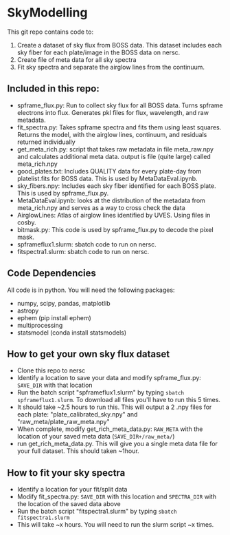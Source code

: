 # SkyModelling
This git repo contains code to:
1) Create a dataset of sky flux from BOSS data. This dataset includes each sky fiber for each plate/image in the BOSS data on nersc.
2) Create file of meta data for all sky spectra
3) Fit sky spectra and separate the airglow lines from the continuum.

## Included in this repo:
* spframe_flux.py: Run to collect sky flux for all BOSS data. Turns spframe electrons into flux. Generates pkl files for flux, wavelength, and raw metadata.
* fit_spectra.py: Takes spframe spectra and fits them using least squares. Returns the model, with the airglow lines, continuum, and residuals returned individually
* get_meta_rich.py: script that takes raw metadata in file meta_raw.npy and calculates additional meta data. output is file (quite large) called meta_rich.npy 
* good_plates.txt: Includes QUALITY data for every plate-day from platelist.fits for BOSS data. This is used by MetaDataEval.ipynb.
* sky_fibers.npy: Includes each sky fiber identified for each BOSS plate. This is used by spframe_flux.py.
* MetaDataEval.ipynb: looks at the distribution of the metadata from meta_rich.npy and serves as a way to cross check the data
* AirglowLines: Atlas of airglow lines identified by UVES. Using files in cosby.
* bitmask.py: This code is used by spframe_flux.py to decode the pixel mask.
* spframeflux1.slurm: sbatch code to run on nersc.
* fitspectra1.slurm: sbatch code to run on nersc.

## Code Dependencies
All code is in python. You will need the following packages:
* numpy, scipy, pandas, matplotlib
* astropy
* ephem (pip install ephem)
* multiprocessing
* statsmodel (conda install statsmodels)

## How to get your own sky flux dataset
* Clone this repo to nersc
* Identify a location to save your data and modify spframe_flux.py: `SAVE_DIR` with that location
* Run the batch script "spframeflux1.slurm" by typing `sbatch spframeflux1.slurm`. To download all files you'll have to run this 5 times.
* It should take ~2.5 hours to run this. This will output a 2 .npy files for each plate: "plate_calibrated_sky.npy" and "raw_meta/plate_raw_meta.npy"
* When complete, modify get_rich_meta_data.py: `RAW_META` with the location of your saved meta data (`SAVE_DIR+/raw_meta/`)
* run get_rich_meta_data.py. This will give you a single meta data file for your full dataset. This should taken ~1hour.

## How to fit your sky spectra
* Identify a location for your fit/split data
* Modify fit_spectra.py: `SAVE_DIR` with this location and `SPECTRA_DIR` with the location of the saved data above
* Run the batch script "fitspectra1.slurm" by typing `sbatch fitspectra1.slurm`
* This will take ~x hours. You will need to run the slurm script ~x times.
